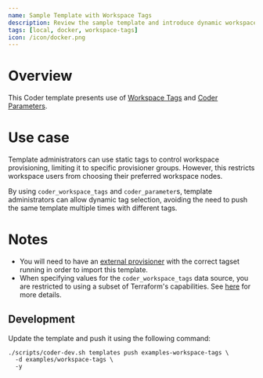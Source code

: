 ```yaml
---
name: Sample Template with Workspace Tags
description: Review the sample template and introduce dynamic workspace tags to your template
tags: [local, docker, workspace-tags]
icon: /icon/docker.png
---
```


# Overview

This Coder template presents use of [Workspace Tags](https://coder.com/docs/admin/templates/extending-templates/workspace-tags) and [Coder Parameters](https://coder.com/docs/templates/parameters).

# Use case

Template administrators can use static tags to control workspace provisioning, limiting it to specific provisioner groups. However, this restricts workspace users from choosing their preferred workspace nodes.

By using `coder_workspace_tags` and `coder_parameter`s, template administrators can allow dynamic tag selection, avoiding the need to push the same template multiple times with different tags.

# Notes

- You will need to have an [external provisioner](https://coder.com/docs/admin/provisioners#external-provisioners) with the correct tagset running in order to import this template.
- When specifying values for the `coder_workspace_tags` data source, you are restricted to using a subset of Terraform's capabilities. See [here](https://coder.com/docs/admin/templates/extending-templates/workspace-tags) for more details.

## Development

Update the template and push it using the following command:

```
./scripts/coder-dev.sh templates push examples-workspace-tags \
  -d examples/workspace-tags \
  -y
```
